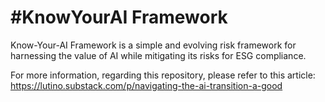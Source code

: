 # #KnowYourAI Framework
Know-Your-AI Framework is a simple and evolving risk framework for harnessing the value of AI while mitigating its risks for ESG compliance.

For more information, regarding this repository, please refer to this article: https://lutino.substack.com/p/navigating-the-ai-transition-a-good
